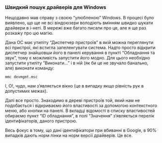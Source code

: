 ### Швидкий пошук драйверів для Windows

Нещодавно мав справу з своєю “улюбленою” Windows. В процесі було виявлено, що ще не всі віндоюзери володіють вмінням швидко шукати драйвери в і-неті. В мережі вже багато писали про це, але я ще раз розкажу про цю магію.

Дана ОС має утиліту “Диспетчер пристроїв” в якій можна переглянути всі пристрої, які встигла запеленгувати система. Надто просто відкрити диспетчер знайшовши його в панелі керування в пункті “Обладнання та звук”, тому є можливість запустити його модно. Для цього необхідно запустити утиліту  ”Виконати…” і в ній (як би це не звучало банально, але) виконати команду:
```shell
mmc devmgmt.msc
```
І, О!, чудо, нам з’являється вікно (це в випадку якщо рівність рук в допустимих межах).

Далі все просто. Знаходимо в дереві пристроїв той, який нам не подобається і відкриваємо його властивості за допомогою контекстного меню, або кнопки на панелі. В вкладці відомості в списку властивостей обираємо пункт “ID обладнання”, в полі “Значення” з’являється перелік ідентифікаторів, даного пристрою.

Весь фокус в тому, що дані ідентифікатори при вбиванні в Google, в 90% випадків дають норм лінки на норм версії драйверів. Це все. 
